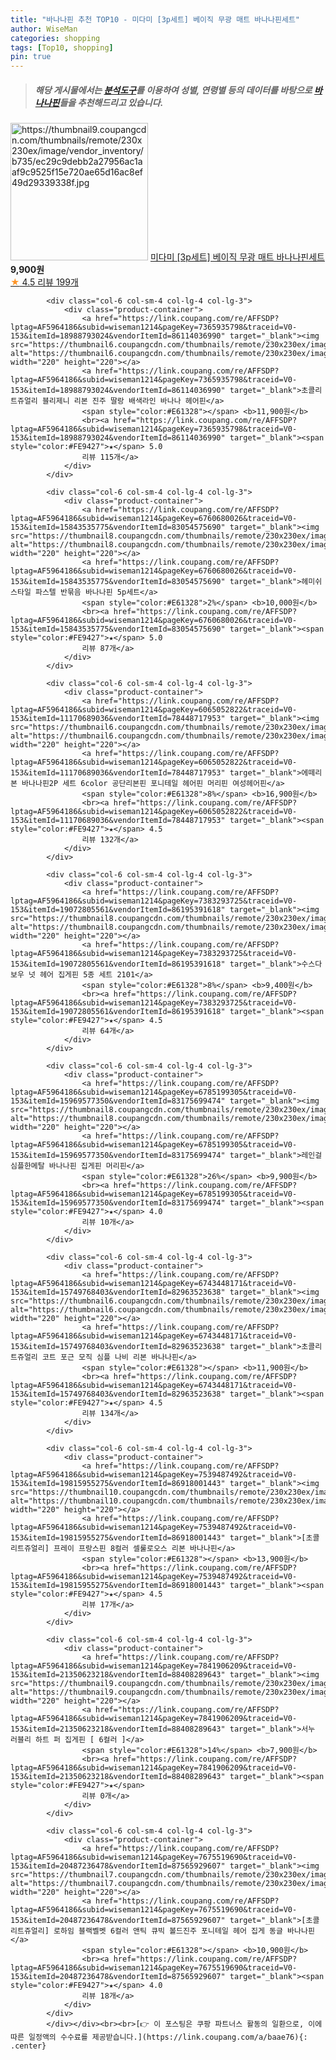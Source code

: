 ```yaml
---
title: "바나나핀 추천 TOP10 - 미다미 [3p세트] 베이직 무광 매트 바나나핀세트"
author: WiseMan
categories: shopping
tags: [Top10, shopping]
pin: true
---
```


> ##### 해당 게시물에서는 [**분석도구**](https://itemscout.io/)를 이용하여 **성별**, **연령별** 등의 데이터를 바탕으로 [**바나나핀**](https://link.coupang.com/a/baae76)들을 추천해드리고 있습니다.
<div class="container"><div class="row">
            <div class="col-6 col-sm-4 col-lg-4 col-lg-3">
                <div class="product-container">
                    <a href="https://link.coupang.com/re/AFFSDP?lptag=AF5964186&subid=wiseman1214&pageKey=6790475235&traceid=V0-153&itemId=15996824595&vendorItemId=83259381237" target="_blank"><img src="https://thumbnail9.coupangcdn.com/thumbnails/remote/230x230ex/image/vendor_inventory/b735/ec29c9debb2a27956ac1aaf9c9525f15e720ae65d16ac8ef49d29339338f.jpg" alt="https://thumbnail9.coupangcdn.com/thumbnails/remote/230x230ex/image/vendor_inventory/b735/ec29c9debb2a27956ac1aaf9c9525f15e720ae65d16ac8ef49d29339338f.jpg" width="220" height="220"></a>
                    <a href="https://link.coupang.com/re/AFFSDP?lptag=AF5964186&subid=wiseman1214&pageKey=6790475235&traceid=V0-153&itemId=15996824595&vendorItemId=83259381237" target="_blank">미다미 [3p세트] 베이직 무광 매트 바나나핀세트</a>
                    <span style="color:#E61328"></span> <b>9,900원</b>
                    <br><a href="https://link.coupang.com/re/AFFSDP?lptag=AF5964186&subid=wiseman1214&pageKey=6790475235&traceid=V0-153&itemId=15996824595&vendorItemId=83259381237" target="_blank"><span style="color:#FE9427">★</span> 4.5
                    리뷰 199개</a>
                </div>
            </div>
            
            <div class="col-6 col-sm-4 col-lg-4 col-lg-3">
                <div class="product-container">
                    <a href="https://link.coupang.com/re/AFFSDP?lptag=AF5964186&subid=wiseman1214&pageKey=7365935798&traceid=V0-153&itemId=18988793024&vendorItemId=86114036990" target="_blank"><img src="https://thumbnail6.coupangcdn.com/thumbnails/remote/230x230ex/image/rs_quotation_api/62jj0ytc/86575e36ca0d4ab3a34c101329b5288b.jpg" alt="https://thumbnail6.coupangcdn.com/thumbnails/remote/230x230ex/image/rs_quotation_api/62jj0ytc/86575e36ca0d4ab3a34c101329b5288b.jpg" width="220" height="220"></a>
                    <a href="https://link.coupang.com/re/AFFSDP?lptag=AF5964186&subid=wiseman1214&pageKey=7365935798&traceid=V0-153&itemId=18988793024&vendorItemId=86114036990" target="_blank">초콜리트쥬얼리 블리제니 리본 진주 딸랑 배색라인 바나나 헤어핀</a>
                    <span style="color:#E61328"></span> <b>11,900원</b>
                    <br><a href="https://link.coupang.com/re/AFFSDP?lptag=AF5964186&subid=wiseman1214&pageKey=7365935798&traceid=V0-153&itemId=18988793024&vendorItemId=86114036990" target="_blank"><span style="color:#FE9427">★</span> 5.0
                    리뷰 115개</a>
                </div>
            </div>
            
            <div class="col-6 col-sm-4 col-lg-4 col-lg-3">
                <div class="product-container">
                    <a href="https://link.coupang.com/re/AFFSDP?lptag=AF5964186&subid=wiseman1214&pageKey=6760680026&traceid=V0-153&itemId=15843535775&vendorItemId=83054575690" target="_blank"><img src="https://thumbnail8.coupangcdn.com/thumbnails/remote/230x230ex/image/vendor_inventory/36b6/bdbf0b4c7733fe98171a40cbc36e0ac318ce464219f6a21e3d5b7b174f6d.jpg" alt="https://thumbnail8.coupangcdn.com/thumbnails/remote/230x230ex/image/vendor_inventory/36b6/bdbf0b4c7733fe98171a40cbc36e0ac318ce464219f6a21e3d5b7b174f6d.jpg" width="220" height="220"></a>
                    <a href="https://link.coupang.com/re/AFFSDP?lptag=AF5964186&subid=wiseman1214&pageKey=6760680026&traceid=V0-153&itemId=15843535775&vendorItemId=83054575690" target="_blank">헤미쉬스타일 파스텔 반묶음 바나나핀 5p세트</a>
                    <span style="color:#E61328">2%</span> <b>10,000원</b>
                    <br><a href="https://link.coupang.com/re/AFFSDP?lptag=AF5964186&subid=wiseman1214&pageKey=6760680026&traceid=V0-153&itemId=15843535775&vendorItemId=83054575690" target="_blank"><span style="color:#FE9427">★</span> 5.0
                    리뷰 87개</a>
                </div>
            </div>
            
            <div class="col-6 col-sm-4 col-lg-4 col-lg-3">
                <div class="product-container">
                    <a href="https://link.coupang.com/re/AFFSDP?lptag=AF5964186&subid=wiseman1214&pageKey=6065052822&traceid=V0-153&itemId=11170689036&vendorItemId=78448717953" target="_blank"><img src="https://thumbnail6.coupangcdn.com/thumbnails/remote/230x230ex/image/vendor_inventory/3f86/0221f062a62c08e80008a81fc5d24b27138cc780749b7c723bc1420df644.jpg" alt="https://thumbnail6.coupangcdn.com/thumbnails/remote/230x230ex/image/vendor_inventory/3f86/0221f062a62c08e80008a81fc5d24b27138cc780749b7c723bc1420df644.jpg" width="220" height="220"></a>
                    <a href="https://link.coupang.com/re/AFFSDP?lptag=AF5964186&subid=wiseman1214&pageKey=6065052822&traceid=V0-153&itemId=11170689036&vendorItemId=78448717953" target="_blank">에떼리본 바나나핀2P 세트 6color 공단리본핀 포니테일 헤어핀 머리핀 여성헤어핀</a>
                    <span style="color:#E61328">8%</span> <b>16,900원</b>
                    <br><a href="https://link.coupang.com/re/AFFSDP?lptag=AF5964186&subid=wiseman1214&pageKey=6065052822&traceid=V0-153&itemId=11170689036&vendorItemId=78448717953" target="_blank"><span style="color:#FE9427">★</span> 4.5
                    리뷰 132개</a>
                </div>
            </div>
            
            <div class="col-6 col-sm-4 col-lg-4 col-lg-3">
                <div class="product-container">
                    <a href="https://link.coupang.com/re/AFFSDP?lptag=AF5964186&subid=wiseman1214&pageKey=7383293725&traceid=V0-153&itemId=19072805561&vendorItemId=86195391618" target="_blank"><img src="https://thumbnail8.coupangcdn.com/thumbnails/remote/230x230ex/image/rs_quotation_api/sqbsusaa/ba3c654dd62948b19da3f9f4b311ad0b.jpg" alt="https://thumbnail8.coupangcdn.com/thumbnails/remote/230x230ex/image/rs_quotation_api/sqbsusaa/ba3c654dd62948b19da3f9f4b311ad0b.jpg" width="220" height="220"></a>
                    <a href="https://link.coupang.com/re/AFFSDP?lptag=AF5964186&subid=wiseman1214&pageKey=7383293725&traceid=V0-153&itemId=19072805561&vendorItemId=86195391618" target="_blank">수스다 보우 넛 헤어 집게핀 5종 세트 2101</a>
                    <span style="color:#E61328">8%</span> <b>9,400원</b>
                    <br><a href="https://link.coupang.com/re/AFFSDP?lptag=AF5964186&subid=wiseman1214&pageKey=7383293725&traceid=V0-153&itemId=19072805561&vendorItemId=86195391618" target="_blank"><span style="color:#FE9427">★</span> 4.5
                    리뷰 64개</a>
                </div>
            </div>
            
            <div class="col-6 col-sm-4 col-lg-4 col-lg-3">
                <div class="product-container">
                    <a href="https://link.coupang.com/re/AFFSDP?lptag=AF5964186&subid=wiseman1214&pageKey=6785199305&traceid=V0-153&itemId=15969577350&vendorItemId=83175699474" target="_blank"><img src="https://thumbnail8.coupangcdn.com/thumbnails/remote/230x230ex/image/vendor_inventory/5cfa/1f43644d593aa7b31668974766221f38371304eb9f34f7ce42cb6b6652a3.JPG" alt="https://thumbnail8.coupangcdn.com/thumbnails/remote/230x230ex/image/vendor_inventory/5cfa/1f43644d593aa7b31668974766221f38371304eb9f34f7ce42cb6b6652a3.JPG" width="220" height="220"></a>
                    <a href="https://link.coupang.com/re/AFFSDP?lptag=AF5964186&subid=wiseman1214&pageKey=6785199305&traceid=V0-153&itemId=15969577350&vendorItemId=83175699474" target="_blank">레인걸 심플한메탈 바나나핀 집게핀 머리핀</a>
                    <span style="color:#E61328">26%</span> <b>9,900원</b>
                    <br><a href="https://link.coupang.com/re/AFFSDP?lptag=AF5964186&subid=wiseman1214&pageKey=6785199305&traceid=V0-153&itemId=15969577350&vendorItemId=83175699474" target="_blank"><span style="color:#FE9427">★</span> 4.0
                    리뷰 10개</a>
                </div>
            </div>
            
            <div class="col-6 col-sm-4 col-lg-4 col-lg-3">
                <div class="product-container">
                    <a href="https://link.coupang.com/re/AFFSDP?lptag=AF5964186&subid=wiseman1214&pageKey=6743448171&traceid=V0-153&itemId=15749768403&vendorItemId=82963523638" target="_blank"><img src="https://thumbnail6.coupangcdn.com/thumbnails/remote/230x230ex/image/vendor_inventory/a7f9/10e50fa8eed3b1e36a28f13858657b2d557e9016685d3770f929f7468fb1.jpg" alt="https://thumbnail6.coupangcdn.com/thumbnails/remote/230x230ex/image/vendor_inventory/a7f9/10e50fa8eed3b1e36a28f13858657b2d557e9016685d3770f929f7468fb1.jpg" width="220" height="220"></a>
                    <a href="https://link.coupang.com/re/AFFSDP?lptag=AF5964186&subid=wiseman1214&pageKey=6743448171&traceid=V0-153&itemId=15749768403&vendorItemId=82963523638" target="_blank">초콜리트쥬얼리 코트 포근 모직 심플 나비 리본 바나나핀</a>
                    <span style="color:#E61328"></span> <b>11,900원</b>
                    <br><a href="https://link.coupang.com/re/AFFSDP?lptag=AF5964186&subid=wiseman1214&pageKey=6743448171&traceid=V0-153&itemId=15749768403&vendorItemId=82963523638" target="_blank"><span style="color:#FE9427">★</span> 4.5
                    리뷰 134개</a>
                </div>
            </div>
            
            <div class="col-6 col-sm-4 col-lg-4 col-lg-3">
                <div class="product-container">
                    <a href="https://link.coupang.com/re/AFFSDP?lptag=AF5964186&subid=wiseman1214&pageKey=7539487492&traceid=V0-153&itemId=19815955275&vendorItemId=86918001443" target="_blank"><img src="https://thumbnail10.coupangcdn.com/thumbnails/remote/230x230ex/image/vendor_inventory/a2b5/eb9eed68b53be5433cba84903fa3598be843fbbf70e51cd42ed97439a8a6.jpg" alt="https://thumbnail10.coupangcdn.com/thumbnails/remote/230x230ex/image/vendor_inventory/a2b5/eb9eed68b53be5433cba84903fa3598be843fbbf70e51cd42ed97439a8a6.jpg" width="220" height="220"></a>
                    <a href="https://link.coupang.com/re/AFFSDP?lptag=AF5964186&subid=wiseman1214&pageKey=7539487492&traceid=V0-153&itemId=19815955275&vendorItemId=86918001443" target="_blank">[초콜리트쥬얼리] 프레이 프랑스핀 8컬러 셀룰로오스 리본 바나나핀</a>
                    <span style="color:#E61328"></span> <b>13,900원</b>
                    <br><a href="https://link.coupang.com/re/AFFSDP?lptag=AF5964186&subid=wiseman1214&pageKey=7539487492&traceid=V0-153&itemId=19815955275&vendorItemId=86918001443" target="_blank"><span style="color:#FE9427">★</span> 4.5
                    리뷰 17개</a>
                </div>
            </div>
            
            <div class="col-6 col-sm-4 col-lg-4 col-lg-3">
                <div class="product-container">
                    <a href="https://link.coupang.com/re/AFFSDP?lptag=AF5964186&subid=wiseman1214&pageKey=7841906209&traceid=V0-153&itemId=21350623218&vendorItemId=88408289643" target="_blank"><img src="https://thumbnail9.coupangcdn.com/thumbnails/remote/230x230ex/image/vendor_inventory/971b/ef8c077c10ff9a6a76f22351e7e18d4bcc3f6c8c64ec5017e3e6718d59af.jpg" alt="https://thumbnail9.coupangcdn.com/thumbnails/remote/230x230ex/image/vendor_inventory/971b/ef8c077c10ff9a6a76f22351e7e18d4bcc3f6c8c64ec5017e3e6718d59af.jpg" width="220" height="220"></a>
                    <a href="https://link.coupang.com/re/AFFSDP?lptag=AF5964186&subid=wiseman1214&pageKey=7841906209&traceid=V0-153&itemId=21350623218&vendorItemId=88408289643" target="_blank">서누 러블리 하트 퍼 집게핀 [ 6컬러 ]</a>
                    <span style="color:#E61328">14%</span> <b>7,900원</b>
                    <br><a href="https://link.coupang.com/re/AFFSDP?lptag=AF5964186&subid=wiseman1214&pageKey=7841906209&traceid=V0-153&itemId=21350623218&vendorItemId=88408289643" target="_blank"><span style="color:#FE9427">★</span> 
                    리뷰 0개</a>
                </div>
            </div>
            
            <div class="col-6 col-sm-4 col-lg-4 col-lg-3">
                <div class="product-container">
                    <a href="https://link.coupang.com/re/AFFSDP?lptag=AF5964186&subid=wiseman1214&pageKey=7675519690&traceid=V0-153&itemId=20487236478&vendorItemId=87565929607" target="_blank"><img src="https://thumbnail7.coupangcdn.com/thumbnails/remote/230x230ex/image/vendor_inventory/8330/003c2585efce2b930d84bc43f5fd970c2b6efd2f8764fa4eee4479c8ea3c.jpg" alt="https://thumbnail7.coupangcdn.com/thumbnails/remote/230x230ex/image/vendor_inventory/8330/003c2585efce2b930d84bc43f5fd970c2b6efd2f8764fa4eee4479c8ea3c.jpg" width="220" height="220"></a>
                    <a href="https://link.coupang.com/re/AFFSDP?lptag=AF5964186&subid=wiseman1214&pageKey=7675519690&traceid=V0-153&itemId=20487236478&vendorItemId=87565929607" target="_blank">[초콜리트쥬얼리] 로하임 블랙벨벳 6컬러 앤틱 큐빅 볼드진주 포니테일 헤어 집게 동글 바나나핀</a>
                    <span style="color:#E61328"></span> <b>10,900원</b>
                    <br><a href="https://link.coupang.com/re/AFFSDP?lptag=AF5964186&subid=wiseman1214&pageKey=7675519690&traceid=V0-153&itemId=20487236478&vendorItemId=87565929607" target="_blank"><span style="color:#FE9427">★</span> 4.0
                    리뷰 18개</a>
                </div>
            </div>
            </div></div><br><br>[👉 이 포스팅은 쿠팡 파트너스 활동의 일환으로, 이에 따른 일정액의 수수료를 제공받습니다.](https://link.coupang.com/a/baae76){: .center}